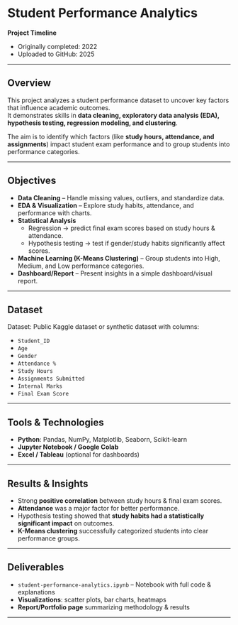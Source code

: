 # Student Performance Analytics

**Project Timeline**
- Originally completed: 2022  
- Uploaded to GitHub: 2025  

---

## Overview
This project analyzes a student performance dataset to uncover key factors that influence academic outcomes.  
It demonstrates skills in **data cleaning, exploratory data analysis (EDA), hypothesis testing, regression modeling, and clustering**.  

The aim is to identify which factors (like **study hours, attendance, and assignments**) impact student exam performance and to group students into performance categories.

---

## Objectives
- **Data Cleaning** – Handle missing values, outliers, and standardize data.  
- **EDA & Visualization** – Explore study habits, attendance, and performance with charts.  
- **Statistical Analysis**  
  - Regression → predict final exam scores based on study hours & attendance.  
  - Hypothesis testing → test if gender/study habits significantly affect scores.  
- **Machine Learning (K-Means Clustering)** – Group students into High, Medium, and Low performance categories.  
- **Dashboard/Report** – Present insights in a simple dashboard/visual report.  

---

## Dataset
Dataset: Public Kaggle dataset or synthetic dataset with columns:  
- `Student_ID`  
- `Age`  
- `Gender`  
- `Attendance %`  
- `Study Hours`  
- `Assignments Submitted`  
- `Internal Marks`  
- `Final Exam Score`  

---

## Tools & Technologies
- **Python**: Pandas, NumPy, Matplotlib, Seaborn, Scikit-learn  
- **Jupyter Notebook / Google Colab**  
- **Excel / Tableau** (optional for dashboards)  

---

## Results & Insights
- Strong **positive correlation** between study hours & final exam scores.  
- **Attendance** was a major factor for better performance.  
- Hypothesis testing showed that **study habits had a statistically significant impact** on outcomes.  
- **K-Means clustering** successfully categorized students into clear performance groups.  

---

## Deliverables
- `student-performance-analytics.ipynb` – Notebook with full code & explanations  
- **Visualizations**: scatter plots, bar charts, heatmaps  
- **Report/Portfolio page** summarizing methodology & results  

---

